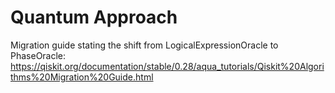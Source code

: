 # Quantum Approach


Migration guide stating the shift from LogicalExpressionOracle to PhaseOracle: https://qiskit.org/documentation/stable/0.28/aqua_tutorials/Qiskit%20Algorithms%20Migration%20Guide.html